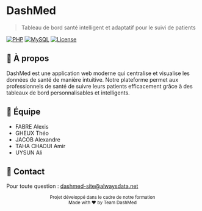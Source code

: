 # DashMed

> Tableau de bord santé intelligent et adaptatif pour le suivi de patients

[![PHP](https://img.shields.io/badge/PHP-8.0+-777BB4?style=flat&logo=php&logoColor=white)](https://php.net)
[![MySQL](https://img.shields.io/badge/MySQL-5.7+-4479A1?style=flat&logo=mysql&logoColor=white)](https://mysql.com)
[![License](https://img.shields.io/badge/License-MIT-green.svg)](LICENSE)

## 📖 À propos

DashMed est une application web moderne qui centralise et visualise les données de santé de manière intuitive. Notre plateforme permet aux professionnels de santé de suivre leurs patients efficacement grâce à des tableaux de bord personnalisables et intelligents.

## 👥 Équipe

- FABRE Alexis
- GHEUX Théo
- JACOB Alexandre
- TAHA CHAOUI Amir
- UYSUN Ali

## 📧 Contact

Pour toute question : [dashmed-site@alwaysdata.net](mailto:dashmed-site@alwaysdata.net)

<div align="center">
  <sub>Projet développé dans le cadre de notre formation</sub><br>
  <sub>Made with ❤️ by Team DashMed</sub>
</div>
